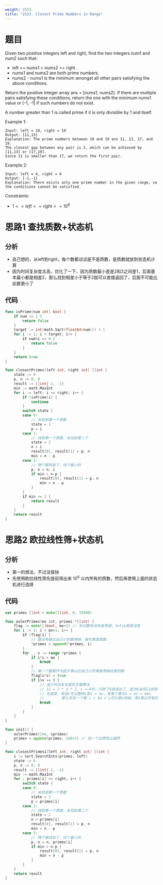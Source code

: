 ```yaml
---
weight: 2523
title: "2523. Closest Prime Numbers in Range"
---
```


# 题目

Given two positive integers left and right, find the two integers num1 and num2 such that:

- left <= nums1 < nums2 <= right .
- nums1 and nums2 are both prime numbers.
- nums2 - nums1 is the minimum amongst all other pairs satisfying the above conditions.

Return the positive integer array ans = [nums1, nums2]. If there are multiple pairs satisfying these conditions, return the one with the minimum nums1 value or [-1, -1] if such numbers do not exist.

A number greater than 1 is called prime if it is only divisible by 1 and itself.

Example 1:

```
Input: left = 10, right = 19
Output: [11,13]
Explanation: The prime numbers between 10 and 19 are 11, 13, 17, and 19.
The closest gap between any pair is 2, which can be achieved by [11,13] or [17,19].
Since 11 is smaller than 17, we return the first pair.
```

Example 2:

```
Input: left = 4, right = 6
Output: [-1,-1]
Explanation: There exists only one prime number in the given range, so the conditions cannot be satisfied.
```

Constraints:

- $1 <= left <= right <= 10^6$

# 思路1 查找质数+状态机

## 分析

- 自己想的，从left到right，每个数都试试是不是质数，是质数就放到状态机计算
- 因为时间复杂度太高，优化了一下，因为质数最小差是2和3之间差1，后面基本最小都是相差2，那么找到相差小于等于2就可以直接返回了，后面不可能比此数更小了

## 代码

```go
func isPrime(num int) bool {
	if num <= 1 {
		return false
	}
	target := int(math.Sqrt(float64(num))) + 1
	for i := 2; i < target; i++ {
		if num%i == 0 {
			return false
		}
	}
	return true
}

func closestPrimes(left int, right int) []int {
	state := 0
	p, n := 0, 0
	result := []int{-1, -1}
	min := math.MaxInt
	for i := left; i <= right; i++ {
		if !isPrime(i) {
			continue
		}
		switch state {
		case 0:
			// 未找到第一个质数
			state = 1
			p = i
		case 1:
			// 找到第一个质数，未找到第二个
			state = 2
			n = i
			result[0], result[1] = p, n
			min = n - p
		case 2:
			// 两个都找到了，找个最小的
			p, n = n, i
			if min > n-p {
				result[0], result[1] = p, n
				min = n - p
			}
		}
		if min <= 2 {
			return result
		}
	}
	return result
}
```

# 思路2 欧拉线性筛+状态机

## 分析

- 第一的想法，不过没我快
- 先使用欧拉线性筛先提前筛出来 $10^6$ 以内所有的质数，然后再使用上面的状态机进行选择

## 代码

```go
var primes []int = make([]int, 0, 78500)

func oulerPrimes(mx int, primes *[]int) {
	flag := make([]bool, mx+1) // 标记数有没有被筛掉，false就是没有
	for i := 2; i < mx+1; i++ {
		if !flag[i] {
			// 数没有被比自己小的数筛掉，就代表是质数
			*primes = append(*primes, i)
		}
		for _, v := range *primes {
			if i*v > mx {
				break
			}
			// 每一个数都作为因子乘以比自己小的素数筛掉后面的数
			flag[i*v] = true
			if i%v == 0 {
				// 减少时间复杂度的关键算法
				// 12 = 2 * 3 * 2，i = 4时，只排了8就退出了，因为6会将12排除
				// 也就是，假设v可以整除i即i = kv，有某个数为x = mi = kmv
				//        那么存在一个数 i < km < x可以把x排掉，用i乘以所有的质数去排除就没什么意义了，提前退出减少时间复杂度
				break
			}
		}
	}
}

func init() {
	oulerPrimes(1e6, &primes)
	primes = append(primes, 1e6+1) // 加一个边界防止越界
}

func closestPrimes1(left int, right int) []int {
	i := sort.SearchInts(primes, left)
	state := 0
	p, n := 0, 0
	result := []int{-1, -1}
	min := math.MaxInt
	for ; primes[i] <= right; i++ {
		switch state {
		case 0:
			// 未找到第一个质数
			state = 1
			p = primes[i]
		case 1:
			// 找到第一个质数，未找到第二个
			state = 2
			n = primes[i]
			result[0], result[1] = p, n
			min = n - p
		case 2:
			// 两个都找到了，找个最小的
			p, n = n, primes[i]
			if min > n-p {
				result[0], result[1] = p, n
				min = n - p
			}
		}
	}
	return result
}
```

